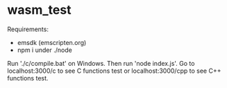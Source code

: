 # wasm_test
Requirements:
*  emsdk (emscripten.org)
*  npm i under ./node

Run './c/compile.bat' on Windows.
Then run 'node index.js'.
Go to localhost:3000/c to see C functions test or localhost:3000/cpp to see C++ functions test.